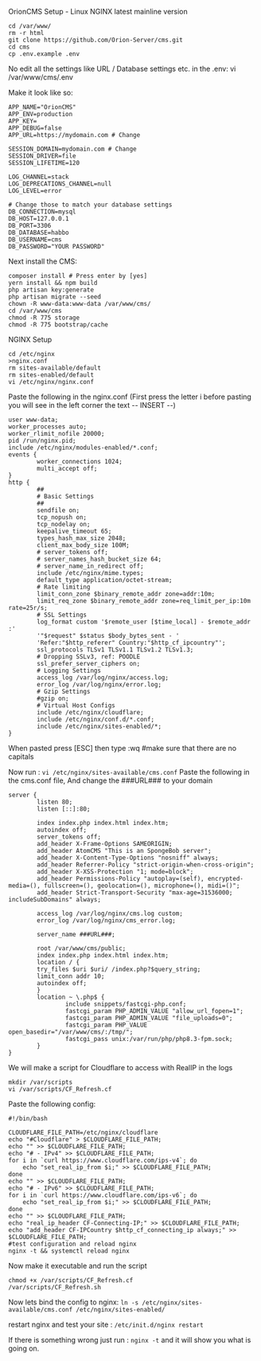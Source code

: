 OrionCMS Setup - Linux NGINX latest mainline version

```
cd /var/www/
rm -r html
git clone https://github.com/Orion-Server/cms.git
cd cms
cp .env.example .env
```

No edit all the settings like URL / Database settings etc. in the .env: vi /var/www/cms/.env

Make it look like so:
```
APP_NAME="OrionCMS"
APP_ENV=production
APP_KEY=
APP_DEBUG=false
APP_URL=https://mydomain.com # Change

SESSION_DOMAIN=mydomain.com # Change
SESSION_DRIVER=file
SESSION_LIFETIME=120

LOG_CHANNEL=stack
LOG_DEPRECATIONS_CHANNEL=null
LOG_LEVEL=error

# Change those to match your database settings
DB_CONNECTION=mysql
DB_HOST=127.0.0.1
DB_PORT=3306
DB_DATABASE=habbo
DB_USERNAME=cms
DB_PASSWORD="YOUR PASSWORD"
```

Next install the CMS:

```
composer install # Press enter by [yes]
yern install && npm build
php artisan key:generate
php artisan migrate --seed
chown -R www-data:www-data /var/www/cms/
cd /var/www/cms
chmod -R 775 storage
chmod -R 775 bootstrap/cache
```

NGINX Setup
```
cd /etc/nginx
>nginx.conf
rm sites-available/default
rm sites-enabled/default
vi /etc/nginx/nginx.conf
```

Paste the following in the nginx.conf (First press the letter i before pasting you will see in the left corner the text -- INSERT --)

```
user www-data;
worker_processes auto;
worker_rlimit_nofile 20000;
pid /run/nginx.pid;
include /etc/nginx/modules-enabled/*.conf;
events {
        worker_connections 1024;
        multi_accept off;
}
http {
        ##
        # Basic Settings
        ##
        sendfile on;
        tcp_nopush on;
        tcp_nodelay on;
        keepalive_timeout 65;
        types_hash_max_size 2048;
        client_max_body_size 100M;
        # server_tokens off;
        # server_names_hash_bucket_size 64;
        # server_name_in_redirect off;
        include /etc/nginx/mime.types;
        default_type application/octet-stream;
        # Rate limiting
        limit_conn_zone $binary_remote_addr zone=addr:10m;
        limit_req_zone $binary_remote_addr zone=req_limit_per_ip:10m rate=25r/s;
        # SSL Settings
        log_format custom '$remote_user [$time_local] - $remote_addr :'
        '"$request" $status $body_bytes_sent - '
        'Refer:"$http_referer" Country:"$http_cf_ipcountry"';
        ssl_protocols TLSv1 TLSv1.1 TLSv1.2 TLSv1.3;
        # Dropping SSLv3, ref: POODLE
        ssl_prefer_server_ciphers on;
        # Logging Settings
        access_log /var/log/nginx/access.log;
        error_log /var/log/nginx/error.log;
        # Gzip Settings
        #gzip on;
        # Virtual Host Configs
        include /etc/nginx/cloudflare;
        include /etc/nginx/conf.d/*.conf;
        include /etc/nginx/sites-enabled/*;
}
```
When pasted press [ESC] then type :wq #make sure that there are no capitals

Now run : ```vi /etc/nginx/sites-available/cms.conf``` Paste the following in the cms.conf file, And change the ###URL### to your domain

```
server {
        listen 80;
        listen [::]:80;
        
        index index.php index.html index.htm;
        autoindex off;
        server_tokens off;
        add_header X-Frame-Options SAMEORIGIN;
        add_header AtomCMS "This is an SpongeBob server";
        add_header X-Content-Type-Options "nosniff" always;
        add_header Referrer-Policy "strict-origin-when-cross-origin";
        add_header X-XSS-Protection "1; mode=block";
        add_header Permissions-Policy "autoplay=(self), encrypted-media=(), fullscreen=(), geolocation=(), microphone=(), midi=()";
        add_header Strict-Transport-Security "max-age=31536000; includeSubDomains" always;
        
        access_log /var/log/nginx/cms.log custom;
        error_log /var/log/nginx/cms_error.log;

        server_name ###URL###;
        
        root /var/www/cms/public;
        index index.php index.html index.htm;
        location / {
        try_files $uri $uri/ /index.php?$query_string;
        limit_conn addr 10;
        autoindex off;
        }
        location ~ \.php$ {
                include snippets/fastcgi-php.conf;
                fastcgi_param PHP_ADMIN_VALUE "allow_url_fopen=1";
                fastcgi_param PHP_ADMIN_VALUE "file_uploads=0";
                fastcgi_param PHP_VALUE open_basedir="/var/www/cms/:/tmp/";
                fastcgi_pass unix:/var/run/php/php8.3-fpm.sock;
        }
}
```

We will make a script for Cloudflare to access with RealIP in the logs

```
mkdir /var/scripts
vi /var/scripts/CF_Refresh.cf
```

Paste the following config:

```
#!/bin/bash

CLOUDFLARE_FILE_PATH=/etc/nginx/cloudflare
echo "#Cloudflare" > $CLOUDFLARE_FILE_PATH;
echo "" >> $CLOUDFLARE_FILE_PATH;
echo "# - IPv4" >> $CLOUDFLARE_FILE_PATH;
for i in `curl https://www.cloudflare.com/ips-v4`; do
    echo "set_real_ip_from $i;" >> $CLOUDFLARE_FILE_PATH;
done
echo "" >> $CLOUDFLARE_FILE_PATH;
echo "# - IPv6" >> $CLOUDFLARE_FILE_PATH;
for i in `curl https://www.cloudflare.com/ips-v6`; do
    echo "set_real_ip_from $i;" >> $CLOUDFLARE_FILE_PATH;
done
echo "" >> $CLOUDFLARE_FILE_PATH;
echo "real_ip_header CF-Connecting-IP;" >> $CLOUDFLARE_FILE_PATH;
echo "add_header CF-IPCountry $http_cf_connecting_ip always;" >> $CLOUDFLARE_FILE_PATH;
#test configuration and reload nginx
nginx -t && systemctl reload nginx
```

Now make it executable and run the script

```
chmod +x /var/scripts/CF_Refresh.cf
/var/scripts/CF_Refresh.sh
```

Now lets bind the config to nginx:
```ln -s /etc/nginx/sites-available/cms.conf /etc/nginx/sites-enabled/```

restart nginx and test your site : ```/etc/init.d/nginx restart```

If there is something wrong just run : ```nginx -t``` and it will show you what is going on.
